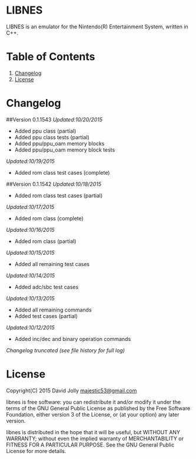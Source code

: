 LIBNES
======

LIBNES is an emulator for the Nintendo(R) Entertainment System, written in C++.

Table of Contents
=================

1. [Changelog](https://github.com/majestic53/libnes#changelog)
2. [License](https://github.com/majestic53/libnes#license)

Changelog
=========

##Version 0.1.1543
*Updated:10/20/2015*

* Added ppu class (partial)
* Added ppu class tests (partial)
* Added ppu/ppu_oam memory blocks
* Added ppu/ppu_oam memory block tests

*Updated:10/19/2015*

* Added rom class test cases (complete)

##Version 0.1.1542
*Updated:10/18/2015*

* Added rom class test cases (partial)

*Updated:10/17/2015*

* Added rom class (complete)

*Updated:10/16/2015*

* Added rom class (partial)

*Updated:10/15/2015*

* Added all remaining test cases

*Updated:10/14/2015*

* Added adc/sbc test cases

*Updated:10/13/2015*

* Added all remaining commands
* Added test cases (partial)

*Updated:10/12/2015*

* Added inc/dec and binary operation commands

*Changelog truncated (see file history for full log)*

License
=======

Copyright(C) 2015 David Jolly <majestic53@gmail.com>

libnes is free software: you can redistribute it and/or modify
it under the terms of the GNU General Public License as published by
the Free Software Foundation, either version 3 of the License, or
(at your option) any later version.

libnes is distributed in the hope that it will be useful,
but WITHOUT ANY WARRANTY; without even the implied warranty of
MERCHANTABILITY or FITNESS FOR A PARTICULAR PURPOSE.  See the
GNU General Public License for more details.
